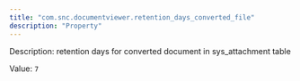 ```yaml
---
title: "com.snc.documentviewer.retention_days_converted_file"
description: "Property"
---
```


Description: retention days for converted document in sys_attachment table

Value: `7`